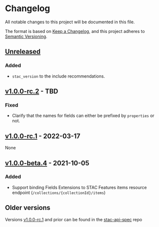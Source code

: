 # Changelog

All notable changes to this project will be documented in this file.

The format is based on [Keep a Changelog](https://keepachangelog.com/en/1.0.0/),
and this project adheres to [Semantic Versioning](https://semver.org/spec/v2.0.0.html).

## [Unreleased]

### Added

- `stac_version` to the include recommendations.

## [v1.0.0-rc.2] - TBD

### Fixed

- Clarify that the names for fields can either be prefixed by `properties` or not.

## [v1.0.0-rc.1] - 2022-03-17

None

## [v1.0.0-beta.4] - 2021-10-05

### Added

- Support binding Fields Extensions to STAC Features items resource
  endpoint (`/collections/{collectionId}/items`)

## Older versions

Versions [v1.0.0-rc.1](https://github.com/radiantearth/stac-api-spec/tree/v1.0.0-rc.1) and
prior can be found in the [stac-api-spec](https://github.com/radiantearth/stac-api-spec/) repo

[Unreleased]: <https://github.com/stac-api-extensions/fields/compare/v1.0.0-rc.2..main>
[v1.0.0-rc.2]: <https://github.com/stac-api-extensions/fields/tree/v1.0.0-rc.2>
[v1.0.0-rc.1]: <https://github.com/radiantearth/stac-api-spec/tree/v1.0.0-rc.1>
[v1.0.0-beta.4]: <https://github.com/radiantearth/stac-api-spec/tree/v1.0.0-beta.4>
